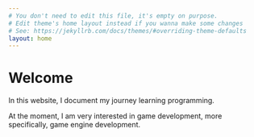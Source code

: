 ```yaml
---
# You don't need to edit this file, it's empty on purpose.
# Edit theme's home layout instead if you wanna make some changes
# See: https://jekyllrb.com/docs/themes/#overriding-theme-defaults
layout: home
---
```


# Welcome

In this website, I document my journey learning programming.

At the moment, I am very interested in game development, more specifically, game engine development.